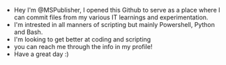 - Hey I'm @MSPublisher, I opened this Github to serve as a place where I can commit files from my various IT learnings and experimentation.
-  I'm intrested in all manners of scripting but mainly Powershell, Python and Bash.
-  I'm looking to get better at coding and scripting
-  you can reach me through the info in my profile!
-  Have a great day :)
